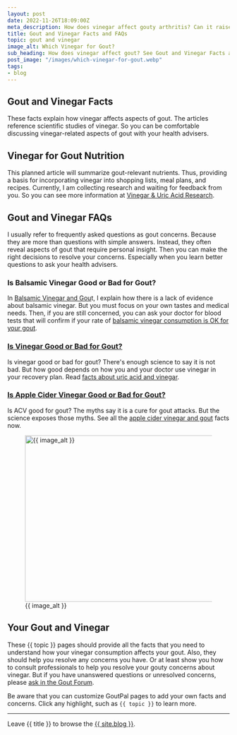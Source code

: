 ```yaml
---
layout: post
date: 2022-11-26T18:09:00Z
meta_description: How does vinegar affect gouty arthritis? Can it raise or lower uric acid? Get facts about gout and vinegar now.
title: Gout and Vinegar Facts and FAQs
topic: gout and vinegar
image_alt: Which Vinegar for Gout?
sub_heading: How does vinegar affect gout? See Gout and Vinegar Facts and FAQs.
post_image: "/images/which-vinegar-for-gout.webp"
tags:
- blog
---
```

<h2 id="facts">Gout and Vinegar Facts</h2>
<p>These facts explain how vinegar affects aspects of gout. The articles reference scientific studies of vinegar. So you can be comfortable discussing vinegar-related aspects of gout with your health advisers.</p>
<h2 id="vinegar-for-gout">Vinegar for Gout Nutrition</h2>
<p>This planned article will summarize gout-relevant nutrients. Thus, providing a basis for incorporating vinegar into shopping lists, meal plans, and recipes. Currently, I am collecting research and waiting for feedback from you. So you can see more information at <a href="https://goutpal.info/blog/vinegar-uric-acid/">Vinegar &amp; Uric Acid Research</a>.</p>
<h2 id="faqs">Gout and Vinegar FAQs</h2>
<p>I usually refer to frequently asked questions as gout concerns. Because they are more than questions with simple answers. Instead, they often reveal aspects of gout that require personal insight. Then you can make the right decisions to resolve your concerns. Especially when you learn better questions to ask your health advisers.</p>
<h3 id="balsamic">Is Balsamic Vinegar Good or Bad for Gout?</h3>
<p>In <a href="/blog/balsamic-vinegar-and-gout/">Balsamic Vinegar and Gou</a>t, I explain how there is a lack of evidence about balsamic vinegar. But you must focus on your own tastes and medical needs. Then, if you are still concerned, you can ask your doctor for blood tests that will confirm if your rate of <a href="/blog/balsamic-vinegar-and-gout/">balsamic vinegar consumption is OK for your gout</a>.</p>
<h3 id="good"><a href="/blog/is-vinegar-good-for-gout/">Is Vinegar Good or Bad for Gout?</a></h3>
<p>Is vinegar good or bad for gout? There's enough science to say it is not bad. But how good depends on how you and your doctor use vinegar in your recovery plan. Read <a href="/blog/is-vinegar-good-for-gout/">facts about uric acid and vinegar</a>.</p>
<h3 id="acv"><a href="/3170/what-is-gout-3-the-apple-cider-vinegar-myth/">Is Apple Cider Vinegar Good or Bad for Gout?</a></h3>
<p>Is ACV good for gout? The myths say it is a cure for gout attacks. But the science exposes those myths. See all the <a href="/3170/what-is-gout-3-the-apple-cider-vinegar-myth/">apple cider vinegar and gout</a> facts now.</p>
<figure id="image" class="inner">
<img src="{{ post_image }}" alt="{{ image_alt }}"  width="610" height="377">
  <figcaption>{{ image_alt }}</figcaption>
</figure>
<h2 id="next">Your Gout and Vinegar</h2>

These {{ topic }} pages should provide all the facts that you need to understand how your vinegar consumption affects your gout. Also, they should help you resolve any concerns you have. Or at least show you how to consult professionals to help you resolve your gouty concerns about vinegar. But if you have unanswered questions or unresolved concerns, please <a href="https://links.goutpal.com/p/goutpal-links-gout-discussions?a=888958067">ask in the Gout Forum</a>.

Be aware that you can customize GoutPal pages to add your own facts and concerns. Click any highlight, such as `{{ topic }}` to learn more.
<hr>
Leave {{ title }} to browse the <a href="/blog">{{ site.blog }}</a>.
